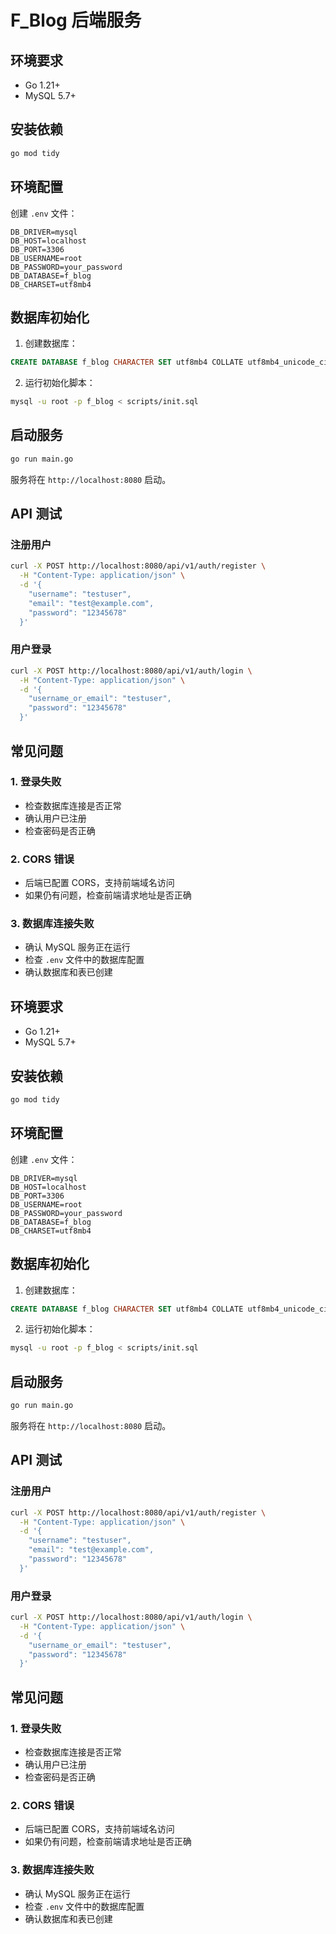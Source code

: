 # F_Blog 后端服务

## 环境要求

- Go 1.21+
- MySQL 5.7+

## 安装依赖

```bash
go mod tidy
```

## 环境配置

创建 `.env` 文件：

```env
DB_DRIVER=mysql
DB_HOST=localhost
DB_PORT=3306
DB_USERNAME=root
DB_PASSWORD=your_password
DB_DATABASE=f_blog
DB_CHARSET=utf8mb4
```

## 数据库初始化

1. 创建数据库：
```sql
CREATE DATABASE f_blog CHARACTER SET utf8mb4 COLLATE utf8mb4_unicode_ci;
```

2. 运行初始化脚本：
```bash
mysql -u root -p f_blog < scripts/init.sql
```

## 启动服务

```bash
go run main.go
```

服务将在 `http://localhost:8080` 启动。

## API 测试

### 注册用户
```bash
curl -X POST http://localhost:8080/api/v1/auth/register \
  -H "Content-Type: application/json" \
  -d '{
    "username": "testuser",
    "email": "test@example.com",
    "password": "12345678"
  }'
```

### 用户登录
```bash
curl -X POST http://localhost:8080/api/v1/auth/login \
  -H "Content-Type: application/json" \
  -d '{
    "username_or_email": "testuser",
    "password": "12345678"
  }'
```

## 常见问题

### 1. 登录失败
- 检查数据库连接是否正常
- 确认用户已注册
- 检查密码是否正确

### 2. CORS 错误
- 后端已配置 CORS，支持前端域名访问
- 如果仍有问题，检查前端请求地址是否正确

### 3. 数据库连接失败
- 确认 MySQL 服务正在运行
- 检查 `.env` 文件中的数据库配置
- 确认数据库和表已创建 

## 环境要求

- Go 1.21+
- MySQL 5.7+

## 安装依赖

```bash
go mod tidy
```

## 环境配置

创建 `.env` 文件：

```env
DB_DRIVER=mysql
DB_HOST=localhost
DB_PORT=3306
DB_USERNAME=root
DB_PASSWORD=your_password
DB_DATABASE=f_blog
DB_CHARSET=utf8mb4
```

## 数据库初始化

1. 创建数据库：
```sql
CREATE DATABASE f_blog CHARACTER SET utf8mb4 COLLATE utf8mb4_unicode_ci;
```

2. 运行初始化脚本：
```bash
mysql -u root -p f_blog < scripts/init.sql
```

## 启动服务

```bash
go run main.go
```

服务将在 `http://localhost:8080` 启动。

## API 测试

### 注册用户
```bash
curl -X POST http://localhost:8080/api/v1/auth/register \
  -H "Content-Type: application/json" \
  -d '{
    "username": "testuser",
    "email": "test@example.com",
    "password": "12345678"
  }'
```

### 用户登录
```bash
curl -X POST http://localhost:8080/api/v1/auth/login \
  -H "Content-Type: application/json" \
  -d '{
    "username_or_email": "testuser",
    "password": "12345678"
  }'
```

## 常见问题

### 1. 登录失败
- 检查数据库连接是否正常
- 确认用户已注册
- 检查密码是否正确

### 2. CORS 错误
- 后端已配置 CORS，支持前端域名访问
- 如果仍有问题，检查前端请求地址是否正确

### 3. 数据库连接失败
- 确认 MySQL 服务正在运行
- 检查 `.env` 文件中的数据库配置
- 确认数据库和表已创建 